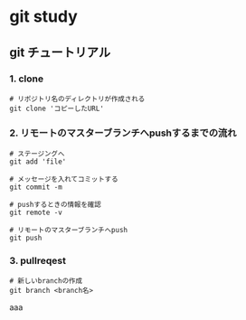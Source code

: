 # git study
## git チュートリアル
### 1. clone
```
# リポジトリ名のディレクトリが作成される
git clone 'コピーしたURL'
```

### 2. リモートのマスターブランチへpushするまでの流れ
```
# ステージングへ
git add 'file'

# メッセージを入れてコミットする
git commit -m

# pushするときの情報を確認
git remote -v

# リモートのマスターブランチへpush
git push
```

### 3. pullreqest
```
# 新しいbranchの作成
git branch <branch名>
```
aaa
